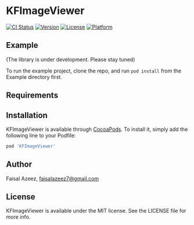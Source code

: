 # KFImageViewer

[![CI Status](https://img.shields.io/travis/faisalazeez/KFImageViewer.svg?style=flat)](https://travis-ci.org/faisalazeez/KFImageViewer)
[![Version](https://img.shields.io/cocoapods/v/KFImageViewer.svg?style=flat)](https://cocoapods.org/pods/KFImageViewer)
[![License](https://img.shields.io/cocoapods/l/KFImageViewer.svg?style=flat)](https://cocoapods.org/pods/KFImageViewer)
[![Platform](https://img.shields.io/cocoapods/p/KFImageViewer.svg?style=flat)](https://cocoapods.org/pods/KFImageViewer)

## Example

(The library is under development. Please stay tuned)

To run the example project, clone the repo, and run `pod install` from the Example directory first.

## Requirements

## Installation

KFImageViewer is available through [CocoaPods](https://cocoapods.org). To install
it, simply add the following line to your Podfile:

```ruby
pod 'KFImageViewer'
```

## Author

Faisal Azeez, faisalazeez7@gmail.com

## License

KFImageViewer is available under the MIT license. See the LICENSE file for more info.
